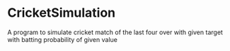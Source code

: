 # CricketSimulation
A program to simulate cricket match of the last four over  with given target  with batting probability of given value
